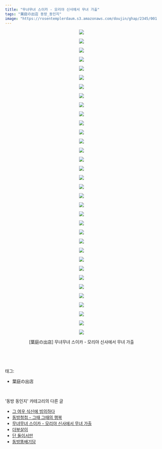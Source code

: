 ```yaml
---
title: "무녀무녀 스이카 - 모리야 신사에서 무녀 가출"
tags: "葉庭の出店 동방_동인지"
image: "https://rosentemplerdaum.s3.amazonaws.com/doujin/ghap/2345/001.jpg"
---
```

<div class="article">
<p style="text-align: center; clear: none; float: none;"><img src="{{ site.imgserver10 }}/ghap/2345/001.jpg"/></p>
<p style="text-align: center; clear: none; float: none;"><img src="{{ site.imgserver10 }}/ghap/2345/002.jpg"/></p>
<p style="text-align: center; clear: none; float: none;"><img src="{{ site.imgserver10 }}/ghap/2345/003.jpg"/></p>
<p style="text-align: center; clear: none; float: none;"><img src="{{ site.imgserver10 }}/ghap/2345/004.jpg"/></p>
<p style="text-align: center; clear: none; float: none;"><img src="{{ site.imgserver10 }}/ghap/2345/005.jpg"/></p>
<p style="text-align: center; clear: none; float: none;"><img src="{{ site.imgserver10 }}/ghap/2345/006.jpg"/></p>
<p style="text-align: center; clear: none; float: none;"><img src="{{ site.imgserver10 }}/ghap/2345/007.jpg"/></p>
<p style="text-align: center; clear: none; float: none;"><img src="{{ site.imgserver10 }}/ghap/2345/008.jpg"/></p>
<p style="text-align: center; clear: none; float: none;"><img src="{{ site.imgserver10 }}/ghap/2345/009.jpg"/></p>
<p style="text-align: center; clear: none; float: none;"><img src="{{ site.imgserver10 }}/ghap/2345/010.jpg"/></p>
<p style="text-align: center; clear: none; float: none;"><img src="{{ site.imgserver10 }}/ghap/2345/011.jpg"/></p>
<p style="text-align: center; clear: none; float: none;"><img src="{{ site.imgserver10 }}/ghap/2345/012.jpg"/></p>
<p style="text-align: center; clear: none; float: none;"><img src="{{ site.imgserver10 }}/ghap/2345/013.jpg"/></p>
<p style="text-align: center; clear: none; float: none;"><img src="{{ site.imgserver10 }}/ghap/2345/014.jpg"/></p>
<p style="text-align: center; clear: none; float: none;"><img src="{{ site.imgserver10 }}/ghap/2345/015.jpg"/></p>
<p style="text-align: center; clear: none; float: none;"><img src="{{ site.imgserver10 }}/ghap/2345/016.jpg"/></p>
<p style="text-align: center; clear: none; float: none;"><img src="{{ site.imgserver10 }}/ghap/2345/017.jpg"/></p>
<p style="text-align: center; clear: none; float: none;"><img src="{{ site.imgserver10 }}/ghap/2345/018.jpg"/></p>
<p style="text-align: center; clear: none; float: none;"><img src="{{ site.imgserver10 }}/ghap/2345/019.jpg"/></p>
<p style="text-align: center; clear: none; float: none;"><img src="{{ site.imgserver10 }}/ghap/2345/020.jpg"/></p>
<p style="text-align: center; clear: none; float: none;"><img src="{{ site.imgserver10 }}/ghap/2345/021.jpg"/></p>
<p style="text-align: center; clear: none; float: none;"><img src="{{ site.imgserver10 }}/ghap/2345/022.jpg"/></p>
<p style="text-align: center; clear: none; float: none;"><img src="{{ site.imgserver10 }}/ghap/2345/023.jpg"/></p>
<p style="text-align: center; clear: none; float: none;"><img src="{{ site.imgserver10 }}/ghap/2345/024.jpg"/></p>
<p style="text-align: center; clear: none; float: none;"><img src="{{ site.imgserver10 }}/ghap/2345/025.jpg"/></p>
<p style="text-align: center; clear: none; float: none;"><img src="{{ site.imgserver10 }}/ghap/2345/026.jpg"/></p>
<p style="text-align: center; clear: none; float: none;"><img src="{{ site.imgserver10 }}/ghap/2345/027.jpg"/></p>
<p style="text-align: center; clear: none; float: none;"><img src="{{ site.imgserver10 }}/ghap/2345/028.jpg"/></p>
<p style="text-align: center; clear: none; float: none;"><img src="{{ site.imgserver10 }}/ghap/2345/029.jpg"/></p>
<p style="text-align: center; clear: none; float: none;"><img src="{{ site.imgserver10 }}/ghap/2345/030.jpg"/></p>
<p style="text-align: center; clear: none; float: none;"><img src="{{ site.imgserver10 }}/ghap/2345/031.jpg"/></p>
<p style="text-align: center; clear: none; float: none;"><img src="{{ site.imgserver10 }}/ghap/2345/032.jpg"/></p>
<p style="text-align: center; clear: none; float: none;"><img src="{{ site.imgserver10 }}/ghap/2345/033.jpg"/></p>
<p style="text-align: center; clear: none; float: none;"><img src="{{ site.imgserver10 }}/ghap/2345/034.jpg"/></p>
<p style="text-align: center; clear: none; float: none;">[葉庭の出店] 무녀무녀 스이카 - 모리야 신사에서 무녀 가출</p>
<p><br/></p>
</div><br/>
<div class="tagTrail">
<p>태그: </p>
<ul>
<li>葉庭の出店</li>
</ul>
</div><br/>
<div class="another">
<p>'동방 동인지' 카테고리의 다른 글</p>
<ul>
<li><a href="/ghap_2347">그 여우 식신에 빙의하다</a></li>
<li><a href="/ghap_2346">동방청첩 - 그때 그때의 행복</a></li>
<li><a href="/ghap_2345">무녀무녀 스이카 - 모리야 신사에서 무녀 가출</a></li>
<li><a href="/ghap_2344">더부살이</a></li>
<li><a href="/ghap_2343">단 둘이서만</a></li>
<li><a href="/ghap_2341">동방똥배기담</a></li>
</ul>
</div><br/>
<div class="cb_module cb_fluid">
<div class="cb_wrt cb_profile">
</div><!-- commentList close -->
</div><br/>
